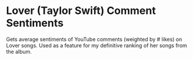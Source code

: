 # Lover (Taylor Swift) Comment Sentiments

Gets average sentiments of YouTube comments (weighted by # likes) on Lover songs. Used as a feature for my definitive ranking of her songs from the album.
